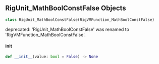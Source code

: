 ## RigUnit_MathBoolConstFalse Objects

```python
class RigUnit_MathBoolConstFalse(RigVMFunction_MathBoolConstFalse)
```

deprecated: 'RigUnit_MathBoolConstFalse' was renamed to 'RigVMFunction_MathBoolConstFalse'.

<a id="unreal.RigUnit_MathBoolConstFalse.__init__"></a>

#### __init__

```python
def __init__(value: bool = False) -> None
```

<a id="unreal.RigVMFunction_MathBoolNot"></a>